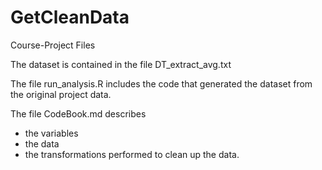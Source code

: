 # GetCleanData
Course-Project Files

The dataset is contained in the file DT_extract_avg.txt

The file run_analysis.R includes the code that generated the dataset from the original project data.

The file CodeBook.md describes

* the variables
* the data
* the transformations performed to clean up the data.



